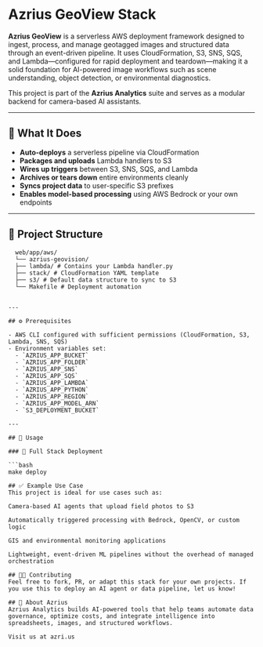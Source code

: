 # Azrius GeoView Stack

**Azrius GeoView** is a serverless AWS deployment framework designed to ingest, process, and manage geotagged images and structured data through an event-driven pipeline. It uses CloudFormation, S3, SNS, SQS, and Lambda—configured for rapid deployment and teardown—making it a solid foundation for AI-powered image workflows such as scene understanding, object detection, or environmental diagnostics.

This project is part of the **Azrius Analytics** suite and serves as a modular backend for camera-based AI assistants.

---

## 🔧 What It Does

- **Auto-deploys** a serverless pipeline via CloudFormation
- **Packages and uploads** Lambda handlers to S3
- **Wires up triggers** between S3, SNS, SQS, and Lambda
- **Archives or tears down** entire environments cleanly
- **Syncs project data** to user-specific S3 prefixes
- **Enables model-based processing** using AWS Bedrock or your own endpoints

---

## 📁 Project Structure

```text
  web/app/aws/
  └── azrius-geovision/
  ├── lambda/ # Contains your Lambda handler.py
  ├── stack/ # CloudFormation YAML template
  ├── s3/ # Default data structure to sync to S3
  └── Makefile # Deployment automation


---

## ⚙️ Prerequisites

- AWS CLI configured with sufficient permissions (CloudFormation, S3, Lambda, SNS, SQS)
- Environment variables set:
  - `AZRIUS_APP_BUCKET`
  - `AZRIUS_APP_FOLDER`
  - `AZRIUS_APP_SNS`
  - `AZRIUS_APP_SQS`
  - `AZRIUS_APP_LAMBDA`
  - `AZRIUS_APP_PYTHON`
  - `AZRIUS_APP_REGION`
  - `AZRIUS_APP_MODEL_ARN`
  - `S3_DEPLOYMENT_BUCKET`

---

## 🚀 Usage

### 🔁 Full Stack Deployment

```bash
make deploy

## ✅ Example Use Case
This project is ideal for use cases such as:

Camera-based AI agents that upload field photos to S3

Automatically triggered processing with Bedrock, OpenCV, or custom logic

GIS and environmental monitoring applications

Lightweight, event-driven ML pipelines without the overhead of managed orchestration

## 👩‍💻 Contributing
Feel free to fork, PR, or adapt this stack for your own projects. If you use this to deploy an AI agent or data pipeline, let us know!

## 🧠 About Azrius
Azrius Analytics builds AI-powered tools that help teams automate data governance, optimize costs, and integrate intelligence into spreadsheets, images, and structured workflows.

Visit us at azri.us
